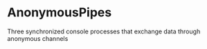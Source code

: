 # AnonymousPipes
Three synchronized console processes that exchange data through anonymous channels
